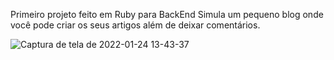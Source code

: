 Primeiro projeto feito em Ruby para BackEnd 
Simula um pequeno blog onde você pode criar os seus artigos além de deixar comentários.

![Captura de tela de 2022-01-24 13-43-37](https://user-images.githubusercontent.com/90075318/150827958-5af974be-10df-46a5-a432-19a44341b17d.png)
